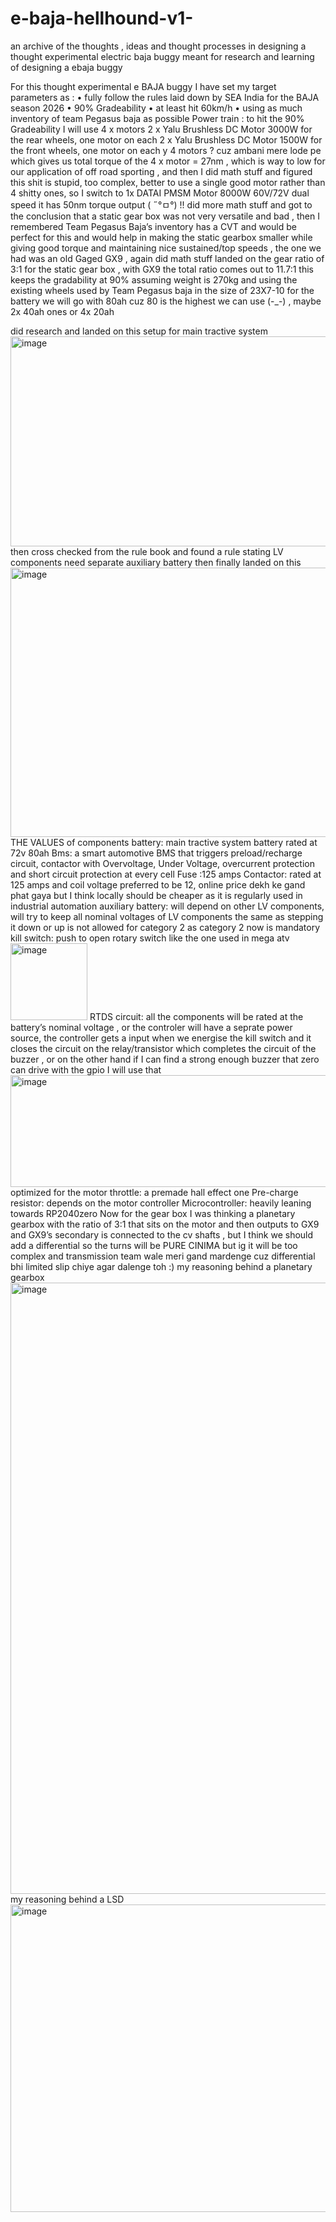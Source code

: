 # e-baja-hellhound-v1-
an archive of the thoughts , ideas and thought processes in designing a thought experimental electric baja buggy meant for research and learning of designing a ebaja buggy

For this thought experimental e BAJA buggy I have set my target parameters as :
•	fully follow the rules laid down by SEA India for the BAJA season 2026 
•	90% Gradeability
•	at least hit 60km/h
•	using as much inventory of team Pegasus baja as possible 
Power train :
to hit the 90% Gradeability I will use 4 x motors 
2 x Yalu Brushless DC Motor 3000W for the rear wheels, one motor on each
2 x Yalu Brushless DC Motor 1500W for the front wheels, one motor on each
y 4 motors ? cuz ambani mere lode pe 
which gives us total torque of the 4 x motor = 27nm , which is way to low for our application of off road sporting  , 
and then I did math stuff and figured this shit is stupid, too complex, better to use a single good motor rather than 4 shitty ones, so I switch to 
1x DATAI PMSM Motor 8000W 60V/72V dual speed
it has 50nm torque output ( ˶°ㅁ°) !! 
did more math stuff and got to the conclusion that a static gear box was not very versatile and bad , then I remembered Team Pegasus Baja’s inventory has a CVT and would be perfect for this and would help in making the static gearbox smaller while giving good torque and maintaining nice sustained/top speeds , the one we had was an old Gaged GX9 , again did math stuff landed on the gear ratio of 3:1 for the static gear box , with GX9 the total ratio comes out to 11.7:1 this keeps the gradability at 90% assuming weight is 270kg and using the existing wheels used by Team Pegasus baja in the size of 23X7-10
for the battery we will go with 80ah cuz 80 is the highest we can use (-_-)  , maybe 2x 40ah ones or 4x 20ah 

did research and landed on this setup for main tractive system 
<img width="940" height="336" alt="image" src="https://github.com/user-attachments/assets/3579a708-bb26-453c-a7d1-e1a255276a1e" />
then cross checked from the rule book and found a rule stating LV components need separate auxiliary battery then finally landed on this 
<img width="940" height="431" alt="image" src="https://github.com/user-attachments/assets/c27eac72-8f5f-40de-9004-cf0bc6a38176" />
THE VALUES of components 
battery: main tractive system battery rated at 72v 80ah
Bms: a smart automotive BMS that triggers preload/recharge circuit, contactor with Overvoltage, Under Voltage, overcurrent protection and short circuit protection at every cell
Fuse :125 amps
Contactor: rated at 125 amps and coil voltage preferred to be 12, online price dekh ke gand phat gaya but I think locally should be cheaper as it is regularly used in industrial automation 
auxiliary battery: will depend on other LV components, will try to keep all nominal voltages of LV components the same as stepping it down or up is not allowed for category 2 as category 2 now is mandatory 
kill switch: push to open rotary switch like the one used in mega atv  <img width="123" height="123" alt="image" src="https://github.com/user-attachments/assets/b29689a8-e55a-4b63-9823-5bc02c18b8fe" />
RTDS circuit: all the components will be rated at the battery’s nominal voltage , or the controler will have a seprate power source, the controller gets a input when we energise the kill switch and it closes the circuit on the relay/transistor which completes the circuit of the buzzer , or on the other hand if I can find a strong enough buzzer that zero can drive with the gpio I will use that
<img width="940" height="179" alt="image" src="https://github.com/user-attachments/assets/de7df1ec-6f98-493f-bdc5-3d3b3ede1f6c" />
optimized for the motor
throttle: a premade hall effect one 
Pre-charge resistor: depends on the motor controller 
Microcontroller: heavily leaning towards RP2040zero 
Now for the gear box 
I was thinking a planetary gearbox with the ratio of 3:1 that sits on the motor and then outputs to GX9 and GX9’s secondary is connected to the cv shafts , but I think we should add a differential so the turns will be PURE CINIMA but ig it will be too complex and transmission team wale meri gand mardenge cuz differential bhi limited slip chiye agar dalenge toh :)
my reasoning behind a planetary gearbox
<img width="940" height="978" alt="image" src="https://github.com/user-attachments/assets/fe366844-cbbd-4580-ac27-1337efbb27b2" />
my reasoning behind a LSD
<img width="940" height="492" alt="image" src="https://github.com/user-attachments/assets/6484c510-af0a-40db-ad0d-b294ee7bc4d0" />



